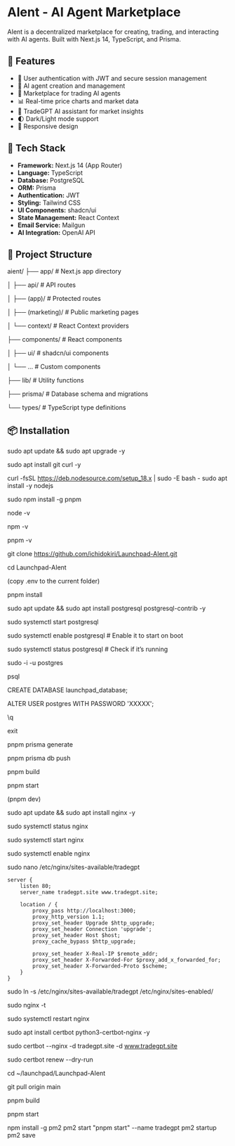 # AIent - AI Agent Marketplace

AIent is a decentralized marketplace for creating, trading, and interacting with AI agents. Built with Next.js 14, TypeScript, and Prisma.

## 🌟 Features

- 🔐 User authentication with JWT and secure session management
- 💼 AI agent creation and management
- 🏪 Marketplace for trading AI agents
- 📊 Real-time price charts and market data
- 💬 TradeGPT AI assistant for market insights
- 🌓 Dark/Light mode support
- 📱 Responsive design

## 🚀 Tech Stack

- **Framework:** Next.js 14 (App Router)
- **Language:** TypeScript
- **Database:** PostgreSQL
- **ORM:** Prisma
- **Authentication:** JWT
- **Styling:** Tailwind CSS
- **UI Components:** shadcn/ui
- **State Management:** React Context
- **Email Service:** Mailgun
- **AI Integration:** OpenAI API

## 📁 Project Structure
aient/
├── app/                    # Next.js app directory

│   ├── api/               # API routes

│   ├── (app)/             # Protected routes

│   ├── (marketing)/       # Public marketing pages

│   └── context/           # React Context providers

├── components/            # React components

│   ├── ui/               # shadcn/ui components

│   └── ...               # Custom components

├── lib/                   # Utility functions

├── prisma/               # Database schema and migrations

└── types/                # TypeScript type definitions


## 📦 Installation

sudo apt update && sudo apt upgrade -y

sudo apt install git curl -y

curl -fsSL https://deb.nodesource.com/setup_18.x | sudo -E bash - sudo apt install -y nodejs

sudo npm install -g pnpm

node -v

npm -v

pnpm -v


git clone https://github.com/ichidokiri/Launchpad-AIent.git

cd Launchpad-AIent

(copy .env to the current folder)


pnpm install

sudo apt update && sudo apt install postgresql postgresql-contrib -y

sudo systemctl start postgresql

sudo systemctl enable postgresql  # Enable it to start on boot

sudo systemctl status postgresql  # Check if it’s running

sudo -i -u postgres

psql

CREATE DATABASE launchpad_database;

ALTER USER postgres WITH PASSWORD 'XXXXX';

\q

exit


pnpm prisma generate

pnpm prisma db push

pnpm build

pnpm start

(pnpm dev)


sudo apt update && sudo apt install nginx -y

sudo systemctl status nginx

sudo systemctl start nginx

sudo systemctl enable nginx

sudo nano /etc/nginx/sites-available/tradegpt

```
server {
    listen 80;
    server_name tradegpt.site www.tradegpt.site;

    location / {
        proxy_pass http://localhost:3000;
        proxy_http_version 1.1;
        proxy_set_header Upgrade $http_upgrade;
        proxy_set_header Connection 'upgrade';
        proxy_set_header Host $host;
        proxy_cache_bypass $http_upgrade;

        proxy_set_header X-Real-IP $remote_addr;
        proxy_set_header X-Forwarded-For $proxy_add_x_forwarded_for;
        proxy_set_header X-Forwarded-Proto $scheme;
    }
}
```

sudo ln -s /etc/nginx/sites-available/tradegpt /etc/nginx/sites-enabled/

sudo nginx -t

sudo systemctl restart nginx

sudo apt install certbot python3-certbot-nginx -y

sudo certbot --nginx -d tradegpt.site -d www.tradegpt.site

sudo certbot renew --dry-run

cd ~/launchpad/Launchpad-AIent

git pull origin main

pnpm build

pnpm start


npm install -g pm2
pm2 start "pnpm start" --name tradegpt
pm2 startup
pm2 save
